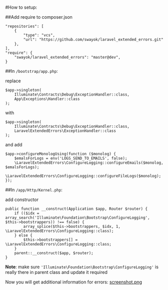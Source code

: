 #How to setup:

##Add require to composer.json

```
"repositories": [
    {
        "type": "vcs",
        "url": "https://github.com/swayok/laravel_extended_errors.git"
    },
],
"require": {
    "swayok/laravel_extended_errors": "master@dev",
}
```

##In `/bootstrap/app.php`:

replace 

```
$app->singleton(
    Illuminate\Contracts\Debug\ExceptionHandler::class,
    App\Exceptions\Handler::class
);
```

with

```
$app->singleton(
    Illuminate\Contracts\Debug\ExceptionHandler::class,
    LaravelExtendedErrors\ExceptionHandler::class
);
```

and add

```
$app->configureMonologUsing(function ($monolog) {
    $emalsForLogs = env('LOGS_SEND_TO_EMAILS', false);
    \LaravelExtendedErrors\ConfigureLogging::configureEmails($monolog, $emalsForLogs);
    \LaravelExtendedErrors\ConfigureLogging::configureFileLogs($monolog);
});
```

##In `/app/Http/Kernel.php`: 

add constructor

```
public function __construct(Application $app, Router $router) {
    if (($idx = array_search('Illuminate\Foundation\Bootstrap\ConfigureLogging', $this->bootstrappers)) !== false) {
        array_splice($this->bootstrappers, $idx, 1, \LaravelExtendedErrors\ConfigureLogging::class);
    } else {
        $this->bootstrappers[] = \LaravelExtendedErrors\ConfigureLogging::class;
    }
    parent::__construct($app, $router);
}
```

**Note**: make sure `'Illuminate\Foundation\Bootstrap\ConfigureLogging'` is really there in parent class and update it required

Now you will get additional information for errors:
[screenshot.png](https://raw.githubusercontent.com/swayok/laravel_extended_errors/master/screenshot.png)